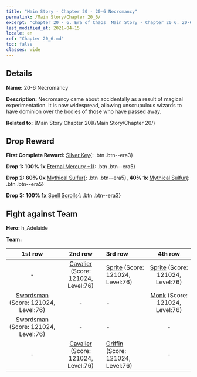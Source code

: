 ```yaml
---
title: "Main Story - Chapter 20 - 20-6 Necromancy"
permalink: /Main Story/Chapter 20_6/
excerpt: "Chapter 20 - 6. Era of Chaos  Main Story - Chapter 20_6. 20-6 Necromancy"
last_modified_at: 2021-04-15
locale: en
ref: "Chapter 20_6.md"
toc: false
classes: wide
---
```


## Details

 **Name:** 20-6 Necromancy

 **Description:** Necromancy came about accidentally as a result of magical experimentation. It is now widespread, allowing unscrupulous wizards to have dominion over the bodies of those who have passed away.

 **Related to:** [Main Story Chapter 20](/Main Story/Chapter 20/)

## Drop Reward

 **First Complete Reward:** [Silver Key](/Items/con_693/){: .btn .btn--era3}

 **Drop 1:** **100% 1x** [Eternal Mercury +1](/Items/mat_70/){: .btn .btn--era5}

 **Drop 2:** **60% 0x** [Mythical Sulfur](/Items/mat_64/){: .btn .btn--era5}, **40% 1x** [Mythical Sulfur](/Items/mat_64/){: .btn .btn--era5}

 **Drop 3:** **100% 1x** [Spell Scrolls](/Items/con_694/){: .btn .btn--era3}


## Fight against Team
 **Hero:** h_Adelaide

 **Team:**


  | 1st row | 2nd row | 3rd row | 4th row |
  |:----:|:----:|:----|:----:|
  | - | [Cavalier](/units/Cavalier/) (Score: 121024, Level:76)  | [Sprite](/units/Sprite/) (Score: 121024, Level:76)  | [Sprite](/units/Sprite/) (Score: 121024, Level:76)  |
  | [Swordsman](/units/Swordsman/) (Score: 121024, Level:76)  | - | - | [Monk](/units/Monk/) (Score: 121024, Level:76)  |
  | [Swordsman](/units/Swordsman/) (Score: 121024, Level:76)  | - | - | - |
  | - | [Cavalier](/units/Cavalier/) (Score: 121024, Level:76)  | [Griffin](/units/Griffin/) (Score: 121024, Level:76)  | - |



